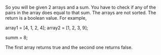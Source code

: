 
So you will be given 2 arrays and a sum. You have to check if any of the pairs in the array does equal to that sum.
The arrays are not sorted. The return is a boolean value.
For example,

array1 = [4, 1, 2, 4];
array2 = [1, 2, 3, 9];
 
summ = 8;

The first array returns true and the second one returns false.


